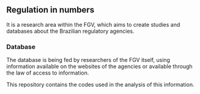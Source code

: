 ## Regulation in numbers

It is a research area within the FGV, which aims to create studies and databases about the Brazilian regulatory agencies.

### Database

The database is being fed by researchers of the FGV itself, using information available on the websites of the agencies or available through the law of access to information.

This repository contains the codes used in the analysis of this information.
